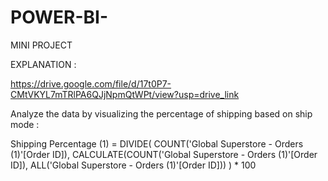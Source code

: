 # POWER-BI-
MINI PROJECT


EXPLANATION : 

https://drive.google.com/file/d/17t0P7-CMtVKYL7mTRlPA6QJjNpmQtWPt/view?usp=drive_link


Analyze the data by visualizing the percentage of shipping based on ship mode : 

Shipping Percentage (1) = 
DIVIDE(
    COUNT('Global Superstore - Orders (1)'[Order ID]),
    CALCULATE(COUNT('Global Superstore - Orders (1)'[Order ID]), ALL('Global Superstore - Orders (1)'[Order ID]))
) * 100


